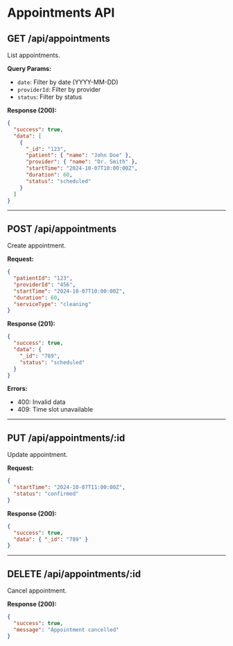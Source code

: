 # Appointments API

## GET /api/appointments
List appointments.

**Query Params:**
- `date`: Filter by date (YYYY-MM-DD)
- `providerId`: Filter by provider
- `status`: Filter by status

**Response (200):**
```json
{
  "success": true,
  "data": [
    {
      "_id": "123",
      "patient": { "name": "John Doe" },
      "provider": { "name": "Dr. Smith" },
      "startTime": "2024-10-07T10:00:00Z",
      "duration": 60,
      "status": "scheduled"
    }
  ]
}
```

---

## POST /api/appointments
Create appointment.

**Request:**
```json
{
  "patientId": "123",
  "providerId": "456",
  "startTime": "2024-10-07T10:00:00Z",
  "duration": 60,
  "serviceType": "cleaning"
}
```

**Response (201):**
```json
{
  "success": true,
  "data": {
    "_id": "789",
    "status": "scheduled"
  }
}
```

**Errors:**
- 400: Invalid data
- 409: Time slot unavailable

---

## PUT /api/appointments/:id
Update appointment.

**Request:**
```json
{
  "startTime": "2024-10-07T11:00:00Z",
  "status": "confirmed"
}
```

**Response (200):**
```json
{
  "success": true,
  "data": { "_id": "789" }
}
```

---

## DELETE /api/appointments/:id
Cancel appointment.

**Response (200):**
```json
{
  "success": true,
  "message": "Appointment cancelled"
}
```
